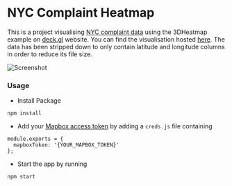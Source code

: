# NYC Complaint Heatmap

This is a project visualising [NYC complaint data](https://data.cityofnewyork.us/Public-Safety/NYPD-Complaint-Data-Historic/qgea-i56i) using the 3DHeatmap example on [deck.gl](http://deck.gl) website. You can find the visualisation hosted [here](http://nyc-complaints.clemens-anzmann.com/). The data has been stripped down to only contain latitude and longitude columns in order to reduce its file size.

![Screenshot](https://github.com/ckanz/deckgl-nyc-complaints/blob/master/screenshot_of_hosted_app.png?raw=true)

### Usage
- Install Package
```
npm install
```

- Add your [Mapbox access token](https://www.mapbox.com/help/define-access-token/) by adding a `creds.js` file containing

```
module.exports = {
  mapboxToken: '{YOUR_MAPBOX_TOKEN}'
};
```

- Start the app by running
```
npm start
```
